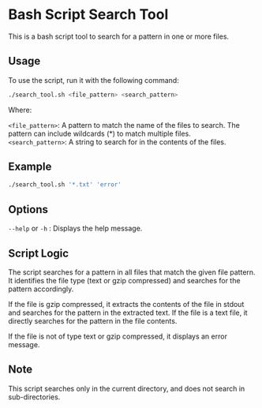 # Bash Script Search Tool

This is a bash script tool to search for a pattern in one or more files.


## Usage

To use the script, run it with the following command:

```bash
./search_tool.sh <file_pattern> <search_pattern>
```
Where:

`<file_pattern>`: A pattern to match the name of the files to search. The pattern can include wildcards (*) to match multiple files.\
`<search_pattern>`: A string to search for in the contents of the files.


## Example

```bash
./search_tool.sh '*.txt' 'error'
```

## Options

`--help` or `-h` : Displays the help message.

## Script Logic

The script searches for a pattern in all files that match the given file pattern. It identifies the file type (text or gzip compressed) and searches for the pattern accordingly.

If the file is gzip compressed, it extracts the contents of the file in stdout and searches for the pattern in the extracted text. If the file is a text file, it directly searches for the pattern in the file contents.

If the file is not of type text or gzip compressed, it displays an error message.

## Note
This script searches only in the current directory, and does not search in sub-directories.